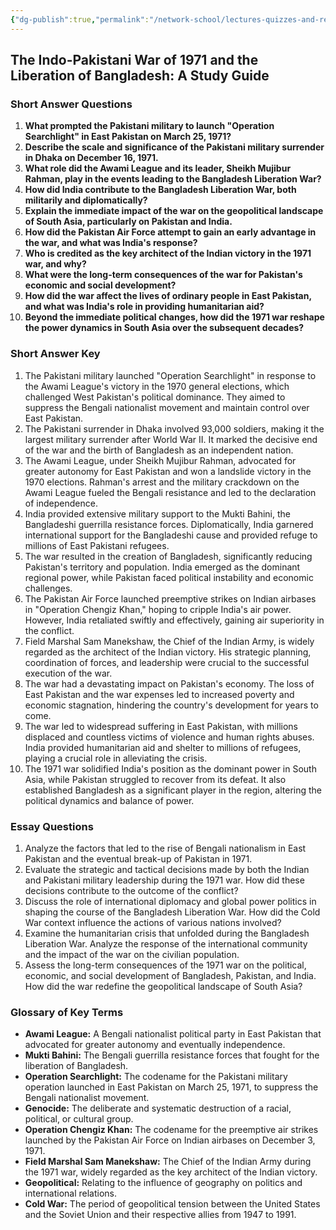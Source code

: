 ```yaml
---
{"dg-publish":true,"permalink":"/network-school/lectures-quizzes-and-references/briefs-timelines-and-study-guides/indian-history/indian-history-1971-war-study-guide/"}
---
```



## The Indo-Pakistani War of 1971 and the Liberation of Bangladesh: A Study Guide

### Short Answer Questions

1. **What prompted the Pakistani military to launch "Operation Searchlight" in East Pakistan on March 25, 1971?**
2. **Describe the scale and significance of the Pakistani military surrender in Dhaka on December 16, 1971.**
3. **What role did the Awami League and its leader, Sheikh Mujibur Rahman, play in the events leading to the Bangladesh Liberation War?**
4. **How did India contribute to the Bangladesh Liberation War, both militarily and diplomatically?**
5. **Explain the immediate impact of the war on the geopolitical landscape of South Asia, particularly on Pakistan and India.**
6. **How did the Pakistan Air Force attempt to gain an early advantage in the war, and what was India's response?**
7. **Who is credited as the key architect of the Indian victory in the 1971 war, and why?**
8. **What were the long-term consequences of the war for Pakistan's economic and social development?**
9. **How did the war affect the lives of ordinary people in East Pakistan, and what was India's role in providing humanitarian aid?**
10. **Beyond the immediate political changes, how did the 1971 war reshape the power dynamics in South Asia over the subsequent decades?**

### Short Answer Key

1. The Pakistani military launched "Operation Searchlight" in response to the Awami League's victory in the 1970 general elections, which challenged West Pakistan's political dominance. They aimed to suppress the Bengali nationalist movement and maintain control over East Pakistan.
2. The Pakistani surrender in Dhaka involved 93,000 soldiers, making it the largest military surrender after World War II. It marked the decisive end of the war and the birth of Bangladesh as an independent nation.
3. The Awami League, under Sheikh Mujibur Rahman, advocated for greater autonomy for East Pakistan and won a landslide victory in the 1970 elections. Rahman's arrest and the military crackdown on the Awami League fueled the Bengali resistance and led to the declaration of independence.
4. India provided extensive military support to the Mukti Bahini, the Bangladeshi guerrilla resistance forces. Diplomatically, India garnered international support for the Bangladeshi cause and provided refuge to millions of East Pakistani refugees.
5. The war resulted in the creation of Bangladesh, significantly reducing Pakistan's territory and population. India emerged as the dominant regional power, while Pakistan faced political instability and economic challenges.
6. The Pakistan Air Force launched preemptive strikes on Indian airbases in "Operation Chengiz Khan," hoping to cripple India's air power. However, India retaliated swiftly and effectively, gaining air superiority in the conflict.
7. Field Marshal Sam Manekshaw, the Chief of the Indian Army, is widely regarded as the architect of the Indian victory. His strategic planning, coordination of forces, and leadership were crucial to the successful execution of the war.
8. The war had a devastating impact on Pakistan's economy. The loss of East Pakistan and the war expenses led to increased poverty and economic stagnation, hindering the country's development for years to come.
9. The war led to widespread suffering in East Pakistan, with millions displaced and countless victims of violence and human rights abuses. India provided humanitarian aid and shelter to millions of refugees, playing a crucial role in alleviating the crisis.
10. The 1971 war solidified India's position as the dominant power in South Asia, while Pakistan struggled to recover from its defeat. It also established Bangladesh as a significant player in the region, altering the political dynamics and balance of power.

### Essay Questions

1. Analyze the factors that led to the rise of Bengali nationalism in East Pakistan and the eventual break-up of Pakistan in 1971.
2. Evaluate the strategic and tactical decisions made by both the Indian and Pakistani military leadership during the 1971 war. How did these decisions contribute to the outcome of the conflict?
3. Discuss the role of international diplomacy and global power politics in shaping the course of the Bangladesh Liberation War. How did the Cold War context influence the actions of various nations involved?
4. Examine the humanitarian crisis that unfolded during the Bangladesh Liberation War. Analyze the response of the international community and the impact of the war on the civilian population.
5. Assess the long-term consequences of the 1971 war on the political, economic, and social development of Bangladesh, Pakistan, and India. How did the war redefine the geopolitical landscape of South Asia?

### Glossary of Key Terms

- **Awami League:** A Bengali nationalist political party in East Pakistan that advocated for greater autonomy and eventually independence.
- **Mukti Bahini:** The Bengali guerrilla resistance forces that fought for the liberation of Bangladesh.
- **Operation Searchlight:** The codename for the Pakistani military operation launched in East Pakistan on March 25, 1971, to suppress the Bengali nationalist movement.
- **Genocide:** The deliberate and systematic destruction of a racial, political, or cultural group.
- **Operation Chengiz Khan:** The codename for the preemptive air strikes launched by the Pakistan Air Force on Indian airbases on December 3, 1971.
- **Field Marshal Sam Manekshaw:** The Chief of the Indian Army during the 1971 war, widely regarded as the key architect of the Indian victory.
- **Geopolitical:** Relating to the influence of geography on politics and international relations.
- **Cold War:** The period of geopolitical tension between the United States and the Soviet Union and their respective allies from 1947 to 1991.